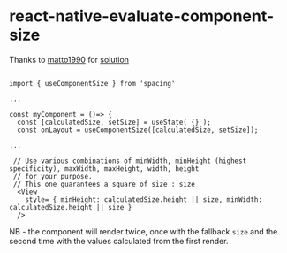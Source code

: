 # react-native-evaluate-component-size

Thanks to [matto1990](https://stackoverflow.com/users/99582/matto1990) for [solution](https://stackoverflow.com/questions/56738500/react-native-onlayout-with-react-hooks)

```

import { useComponentSize } from 'spacing'

...

const myComponent = ()=> {
  const [calculatedSize, setSize] = useState( {} );
  const onLayout = useComponentSize([calculatedSize, setSize]);

...

 // Use various combinations of minWidth, minHeight (highest specificity), maxWidth, maxHeight, width, height
 // for your purpose.
 // This one guarantees a square of size : size
  <View
    style= { minHeight: calculatedSize.height || size, minWidth: calculatedSize.height || size }
  />
```

NB - the component will render twice, once with the fallback `size` and the second time with the values calculated from the first render.
